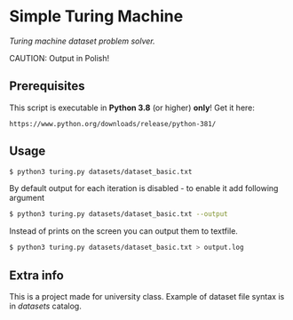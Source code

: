 # Simple Turing Machine
*Turing machine dataset problem solver.*

CAUTION: Output in Polish!

## Prerequisites
This script is executable in **Python 3.8** (or higher) **only**!
Get it here:

```
https://www.python.org/downloads/release/python-381/
```


## Usage
```sh
$ python3 turing.py datasets/dataset_basic.txt
```

By default output for each iteration is disabled - to enable it add following argument
```sh
$ python3 turing.py datasets/dataset_basic.txt --output
```

Instead of prints on the screen you can output them to textfile.
```sh
$ python3 turing.py datasets/dataset_basic.txt > output.log
```

## Extra info
This is a project made for university class.
Example of dataset file syntax is in *datasets* catalog.
